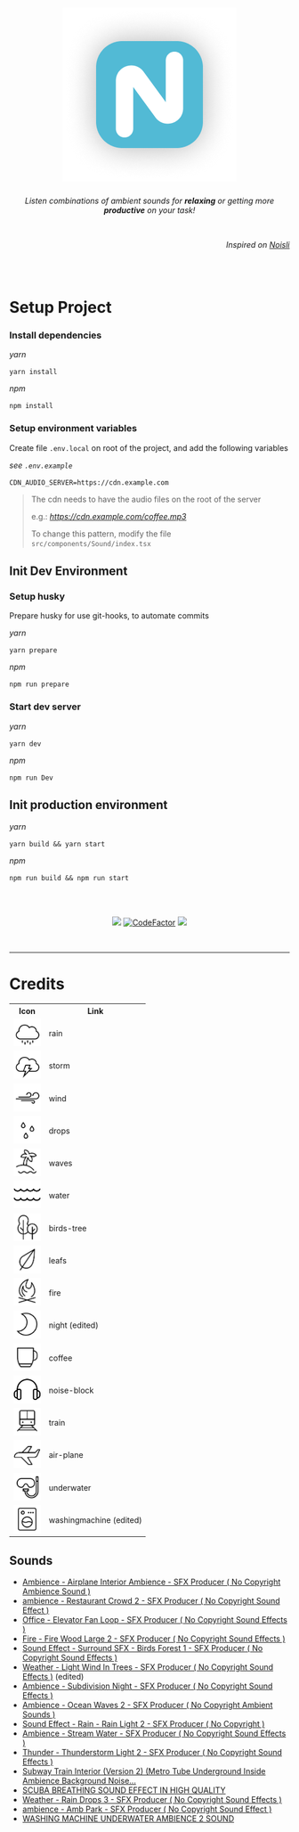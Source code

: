 <div align="center">

# ![Noisekun :headphones:](.github/docs/favicon.png)

_Listen combinations of ambient sounds for **relaxing** or getting more **productive** on your task!_

</div>

<br/>

<div align="right">

_Inspired on [Noisli](https://www.noisli.com/)_

</div>

<br/>
<br/>

# Setup Project

### Install dependencies

_yarn_
```
yarn install
```
_npm_
```
npm install
```

### Setup environment variables
Create file `.env.local` on root of the project, and add the following variables

_see `.env.example`_
```
CDN_AUDIO_SERVER=https://cdn.example.com
```
> The cdn needs to have the audio files on the root of the server
> 
> e.g.: _https://cdn.example.com/coffee.mp3_
>
> To change this pattern, modify the file `src/components/Sound/index.tsx`

## Init Dev Environment

### Setup husky

Prepare husky for use git-hooks, to automate commits

_yarn_
```
yarn prepare
```
_npm_
```
npm run prepare
```


### Start dev server

_yarn_
```
yarn dev
```

_npm_
```
npm run Dev
```

## Init production environment

_yarn_
```
yarn build && yarn start
```

_npm_
```
npm run build && npm run start
```





<br/>
<br/>

<div align="center">

![](https://img.shields.io/website?style=flat-square&url=https%3A%2F%2Fnoisekun.vercel.app) [![CodeFactor](https://img.shields.io/codefactor/grade/github/mateusfg7/Noisekun?style=flat-square)](https://www.codefactor.io/repository/github/mateusfg7/noisekun) ![](https://img.shields.io/github/last-commit/mateusfg7/noisekun?style=flat-square)

</div>

<br/>

---

# Credits

<table>
  <tr>
    <th>Icon</th>
    <th>Link</th>
  </tr>
  <tr>
  <td>
  <img src="public/assets/rain.svg" alt="Rain" width="50" />
  </td>
  <td>
  <a src="https://freeicons.io/weather-icons/icon-cloud-rain-icon-6709" target="_blank">rain</a>
  </td>
  </tr>
  <tr>
  <td>
  <img src="public/assets/storm.svg" alt="Storm" width="50" />
  </td>
  <td>
  <a src="https://freeicons.io/weather-icons/icon-cloud-lightning-icon-6715" target="_blank">storm</a>
  </td>
  </tr>
  <tr>
  <td>
  <img src="public/assets/wind.svg" alt="Wind" width="50" />
  </td>
  <td>
  <a src="https://freeicons.io/weather-icons/icon-wind-icon-6748" target="_blank">wind</a>
  </td>
  </tr>
  <tr>
  <td>
  <img src="public/assets/drops.svg" alt="Drops" width="50" />
  </td>
  <td>
  <a src="https://freeicons.io/weather-icons/icon-raindrops-icon-6741" target="_blank">drops</a>
  </td>
  </tr>
  <tr>
  <td>
  <img src="public/assets/waves.svg" alt="Waves" width="50" />
  </td>
  <td>
  <a src="https://freeicons.io/test/travel-beach-swimming-icon-1279" target="_blank">waves</a>
  </td>
  </tr>
  <tr>
  <td>
  <img src="public/assets/water.svg" alt="Water" width="50" />
  </td>
  <td>
  <a src="https://freeicons.io/hotel-and-spa/sea-icon-786" target="_blank">water</a>
  </td>
  </tr>
  <tr>
  <td>
  <img src="public/assets/birds-tree.svg" alt="Birds" width="50" />
  </td>
  <td>
  <a src="https://freeicons.io/travel-and-holiday/travel-trees-icon-1302" target="_blank">birds-tree</a>
  </td>
  </tr>
  <tr>
  <td>
  <img src="public/assets/leafs.svg" alt="Leafs" width="50" />
  </td>
  <td>
  <a src="https://freeicons.io/beauty-and-salon/leaf-icon-1202" target="_blank">leafs</a>
  </td>
  </tr>
  <tr>
  <td>
  <img src="public/assets/fire.svg" alt="Fire" width="50" />
  </td>
  <td>
  <a src="https://freeicons.io/travel-and-holiday/travel-fire-icon-1289" target="_blank">fire</a>
  </td>
  </tr>
  <tr>
  <td>
  <img src="public/assets/night.svg" alt="Night" width="50" />
  </td>
  <td>
  <a src="https://freeicons.io/weather-icons-2/weather-moon-icon-13639#" target="_blank">night</a> (edited)
  </td>
  </tr>
  <tr>
  <td>
  <img src="public/assets/coffee.svg" alt="Coffee" width="50" />
  </td>
  <td>
  <a src="https://freeicons.io/cafe-and-coffee-shop-icons/cafe-cup-icon-2984" target="_blank">coffee</a>
  </td>
  </tr>
  <tr>
  <td>
  <img src="public/assets/noise-block.svg" alt="Noise" width="50" />
  </td>
  <td>
  <a src="https://freeicons.io/computer-devices/headset-headphone-earphone-icon-133586" target="_blank">noise-block</a>
  </td>
  </tr>
  <tr>
  <td>
  <img src="public/assets/train.svg" alt="Train" width="50" />
  </td>
  <td>
  <a src="https://freeicons.io/travel-and-holiday/travel-tarin-icon-1301" target="_blank">train</a>
  </td>
  </tr>
  <tr>
  <td>
  <img src="public/assets/air-plane.svg" alt="Airplane" width="50" />
  </td>
  <td>
  <a src="https://freeicons.io/travel-and-holiday/travel-plane-flight-icon-1296" target="_blank">air-plane</a>
  </td>
  </tr>
  <tr>
  <td>
  <img src="public/assets/underwater.svg" alt="Underwater" width="50" />
  </td>
  <td>
  <a src="https://freeicons.io/sports-icons-2/icon-diving-goggles-icon-6578" target="_blank">underwater</a>
  </td>
  </tr>
  <tr>
  <td>
  <img src="public/assets/washingmachine.svg" alt="Washingmachine" width="50" />
  </td>
  <td>
  <a src="https://freeicons.io/cleaning/cleaning-washing-machine-washingmachine-icon-42075#" target="_blank">washingmachine</a> (edited)
  </td>
  </tr>
</table>

## Sounds
- [Ambience - Airplane Interior Ambience - SFX Producer ( No Copyright Ambience Sound )](https://www.youtube.com/watch?v=yJrNMM7xvug)
- [ambience - Restaurant Crowd 2 - SFX Producer ( No Copyright Sound Effect )](https://www.youtube.com/watch?v=2ewwVYoMU5I)
- [Office - Elevator Fan Loop - SFX Producer ( No Copyright Sound Effects )](https://www.youtube.com/watch?v=Yy8Fujlzn0o)
- [Fire - Fire Wood Large 2 - SFX Producer ( No Copyright Sound Effects )](https://www.youtube.com/watch?v=aJ21cKAR7-M)
- [Sound Effect - Surround SFX - Birds Forest 1 - SFX Producer ( No Copyright Sound Effects )](https://www.youtube.com/watch?v=J6OGbkl4Vrs)
- [Weather - Light Wind In Trees - SFX Producer ( No Copyright Sound Effects )](https://www.youtube.com/watch?v=Kz0x59DlJks) (edited)
- [Ambience - Subdivision Night - SFX Producer ( No Copyright Sound Effects )](https://www.youtube.com/watch?v=nd1qc_bhMOs)
- [Ambience - Ocean Waves 2 - SFX Producer ( No Copyright Ambient Sounds )](https://www.youtube.com/watch?v=SL9NdTMsIUk)
- [Sound Effect - Rain - Rain Light 2 - SFX Producer ( No Copyright )](https://www.youtube.com/watch?v=3oMcTXhXOpc)
- [Ambience - Stream Water - SFX Producer ( No Copyright Sound Effects )](https://www.youtube.com/watch?v=cN5sGvQ_m_c)
- [Thunder - Thunderstorm Light 2 - SFX Producer ( No Copyright Sound Effects )](https://www.youtube.com/watch?v=Xu9SAuPlaKs)
- [Subway Train Interior (Version 2) (Metro Tube Underground Inside Ambience Background Noise...](https://www.youtube.com/watch?v=3oxBCtkev9g)
- [SCUBA BREATHING SOUND EFFECT IN HIGH QUALITY](https://www.youtube.com/watch?v=iwnFU28litc)
- [Weather - Rain Drops 3 - SFX Producer ( No Copyright Sound Effects )](https://www.youtube.com/watch?v=yLhG21A_9QE)
- [ambience - Amb Park - SFX Producer ( No Copyright Sound Effect )](https://www.youtube.com/watch?v=yN_5eOQvA3s)
- [WASHING MACHINE UNDERWATER AMBIENCE 2 SOUND](https://quicksounds.com/sound/12411/washing-machine-underwater-ambience-2)

